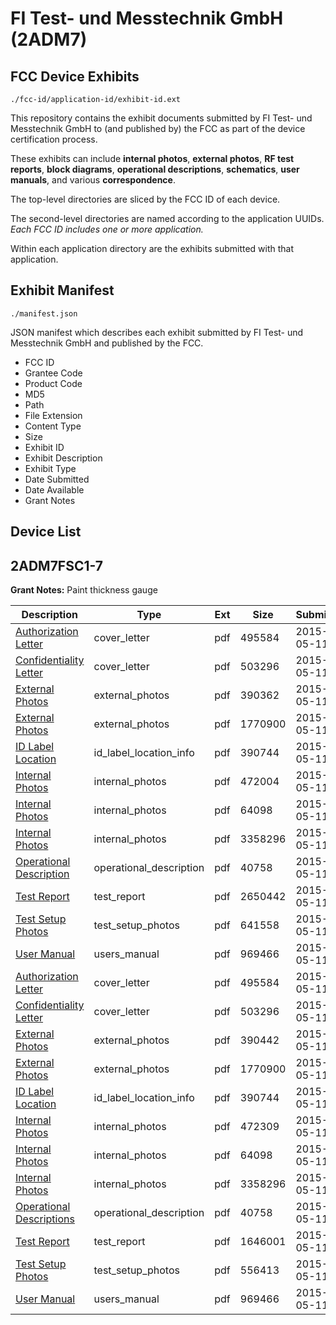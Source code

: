 # FI Test- und Messtechnik GmbH (2ADM7)
## FCC Device Exhibits

```
./fcc-id/application-id/exhibit-id.ext
```

This repository contains the exhibit documents submitted by FI Test- und Messtechnik GmbH to (and published by) the FCC as part of the device certification process.

These exhibits can include **internal photos**, **external photos**, **RF test reports**, **block diagrams**, **operational descriptions**, **schematics**, **user manuals**, and various **correspondence**.

The top-level directories are sliced by the FCC ID of each device.

The second-level directories are named according to the application UUIDs. *Each FCC ID includes one or more application.*

Within each application directory are the exhibits submitted with that application. 

## Exhibit Manifest

```
./manifest.json
```

JSON manifest which describes each exhibit submitted by FI Test- und Messtechnik GmbH and published by the FCC.

- FCC ID
- Grantee Code
- Product Code
- MD5
- Path
- File Extension
- Content Type
- Size
- Exhibit ID
- Exhibit Description
- Exhibit Type
- Date Submitted
- Date Available
- Grant Notes

## Device List
## 2ADM7FSC1-7
**Grant Notes:** Paint thickness gauge

| Description | Type | Ext | Size | Submitted | Available |
| ----------- | ---- | --- | ---- | --------- | --------- |
| [Authorization Letter](2ADM7FSC1-7/a6e82039f1353efef790a970ad50a070/2609423.pdf) | cover_letter | pdf | 495584 | 2015-05-11 | 2015-05-11 |
| [Confidentiality Letter](2ADM7FSC1-7/a6e82039f1353efef790a970ad50a070/2609426.pdf) | cover_letter | pdf | 503296 | 2015-05-11 | 2015-05-11 |
| [External Photos](2ADM7FSC1-7/a6e82039f1353efef790a970ad50a070/2609420.pdf) | external_photos | pdf | 390362 | 2015-05-11 | 2015-05-11 |
| [External Photos](2ADM7FSC1-7/a6e82039f1353efef790a970ad50a070/2609424.pdf) | external_photos | pdf | 1770900 | 2015-05-11 | 2015-05-11 |
| [ID Label Location](2ADM7FSC1-7/a6e82039f1353efef790a970ad50a070/2609429.pdf) | id_label_location_info | pdf | 390744 | 2015-05-11 | 2015-05-11 |
| [Internal Photos](2ADM7FSC1-7/a6e82039f1353efef790a970ad50a070/2609421.pdf) | internal_photos | pdf | 472004 | 2015-05-11 | 2015-05-11 |
| [Internal Photos](2ADM7FSC1-7/a6e82039f1353efef790a970ad50a070/2609425.pdf) | internal_photos | pdf | 64098 | 2015-05-11 | 2015-05-11 |
| [Internal Photos](2ADM7FSC1-7/a6e82039f1353efef790a970ad50a070/2609428.pdf) | internal_photos | pdf | 3358296 | 2015-05-11 | 2015-05-11 |
| [Operational Description](2ADM7FSC1-7/a6e82039f1353efef790a970ad50a070/2609430.pdf) | operational_description | pdf | 40758 | 2015-05-11 | 2015-05-11 |
| [Test Report](2ADM7FSC1-7/a6e82039f1353efef790a970ad50a070/2609422.pdf) | test_report | pdf | 2650442 | 2015-05-11 | 2015-05-11 |
| [Test Setup Photos](2ADM7FSC1-7/a6e82039f1353efef790a970ad50a070/2609419.pdf) | test_setup_photos | pdf | 641558 | 2015-05-11 | 2015-05-11 |
| [User Manual](2ADM7FSC1-7/a6e82039f1353efef790a970ad50a070/2609427.pdf) | users_manual | pdf | 969466 | 2015-05-11 | 2015-05-11 |
| [Authorization Letter](2ADM7FSC1-7/7e304c799c12fb87ffb86d27a8809c91/2609423.pdf) | cover_letter | pdf | 495584 | 2015-05-11 | 2015-05-11 |
| [Confidentiality Letter](2ADM7FSC1-7/7e304c799c12fb87ffb86d27a8809c91/2609426.pdf) | cover_letter | pdf | 503296 | 2015-05-11 | 2015-05-11 |
| [External Photos](2ADM7FSC1-7/7e304c799c12fb87ffb86d27a8809c91/2609454.pdf) | external_photos | pdf | 390442 | 2015-05-11 | 2015-05-11 |
| [External Photos](2ADM7FSC1-7/7e304c799c12fb87ffb86d27a8809c91/2609424.pdf) | external_photos | pdf | 1770900 | 2015-05-11 | 2015-05-11 |
| [ID Label Location](2ADM7FSC1-7/7e304c799c12fb87ffb86d27a8809c91/2609429.pdf) | id_label_location_info | pdf | 390744 | 2015-05-11 | 2015-05-11 |
| [Internal Photos](2ADM7FSC1-7/7e304c799c12fb87ffb86d27a8809c91/2609455.pdf) | internal_photos | pdf | 472309 | 2015-05-11 | 2015-05-11 |
| [Internal Photos](2ADM7FSC1-7/7e304c799c12fb87ffb86d27a8809c91/2609425.pdf) | internal_photos | pdf | 64098 | 2015-05-11 | 2015-05-11 |
| [Internal Photos](2ADM7FSC1-7/7e304c799c12fb87ffb86d27a8809c91/2609428.pdf) | internal_photos | pdf | 3358296 | 2015-05-11 | 2015-05-11 |
| [Operational Descriptions](2ADM7FSC1-7/7e304c799c12fb87ffb86d27a8809c91/2609430.pdf) | operational_description | pdf | 40758 | 2015-05-11 | 2015-05-11 |
| [Test Report](2ADM7FSC1-7/7e304c799c12fb87ffb86d27a8809c91/2609456.pdf) | test_report | pdf | 1646001 | 2015-05-11 | 2015-05-11 |
| [Test Setup Photos](2ADM7FSC1-7/7e304c799c12fb87ffb86d27a8809c91/2609453.pdf) | test_setup_photos | pdf | 556413 | 2015-05-11 | 2015-05-11 |
| [User Manual](2ADM7FSC1-7/7e304c799c12fb87ffb86d27a8809c91/2609427.pdf) | users_manual | pdf | 969466 | 2015-05-11 | 2015-05-11 |
